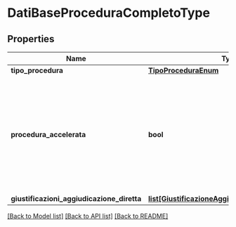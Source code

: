 # DatiBaseProceduraCompletoType

## Properties
Name | Type | Description | Notes
------------ | ------------- | ------------- | -------------
**tipo_procedura** | [**TipoProceduraEnum**](TipoProceduraEnum.md) |  | 
**procedura_accelerata** | **bool** | E&#x27; stata utilizzata la procedura accelerata per ragioni di urgenza? - corrisponde al campo bt-106 - Procedure Accelerated del TED | [optional] 
**giustificazioni_aggiudicazione_diretta** | [**list[GiustificazioneAggiudicazioneDirettaEnum]**](GiustificazioneAggiudicazioneDirettaEnum.md) |  | [optional] 

[[Back to Model list]](../README.md#documentation-for-models) [[Back to API list]](../README.md#documentation-for-api-endpoints) [[Back to README]](../README.md)

